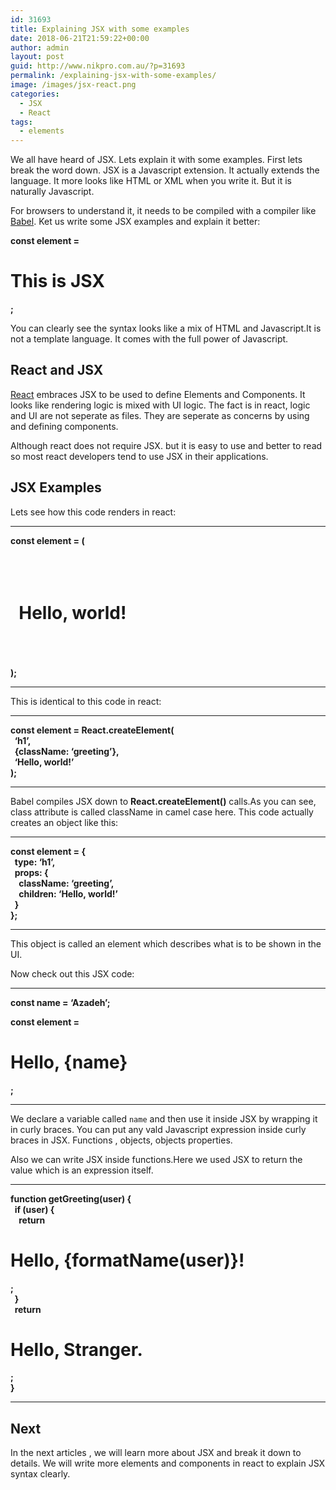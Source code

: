 ```yaml
---
id: 31693
title: Explaining JSX with some examples
date: 2018-06-21T21:59:22+00:00
author: admin
layout: post
guid: http://www.nikpro.com.au/?p=31693
permalink: /explaining-jsx-with-some-examples/
image: /images/jsx-react.png
categories:
  - JSX
  - React
tags:
  - elements
---
```

We all have heard of JSX. Lets explain it with some examples. First lets break the word down. JSX is a Javascript extension. It actually extends the language. It more looks like HTML or XML when you write it. But it is naturally Javascript. 

For browsers to understand it, it needs to be compiled with a compiler like [Babel](https://babeljs.io/). Ket us write some JSX examples and explain it better:

<p class="gatsby-code-jsx">
  <strong>const element = <h1>This is JSX</h1>;</p> 
  
  <p>
    </strong>You can clearly see the syntax looks like a mix of HTML and Javascript.It is not a template language. It comes with the full power of Javascript.
  </p>
  
  <h2 class="gatsby-code-jsx">
    React and JSX
  </h2>
  
  <p>
    <a href="http://www.nikpro.com.au/react-or-angular-how-much-it-matters/">React</a> embraces JSX to be used to define Elements and Components. It looks like rendering logic is mixed with UI logic. The fact is in react, logic and UI are not seperate as files. They are seperate as concerns by using and defining components.
  </p>
  
  <p>
    Although react does not require JSX. but it is easy to use and better to read so most react developers tend to use JSX in their applications.
  </p>
  
  <h2>
    JSX Examples 
  </h2>
  
  <p>
    Lets see how this code renders in react:
  </p>
  
  <hr />
  
  <p>
    <strong>const element = (</strong><br /> <strong> <h1 className=&#8221;greeting&#8221;></strong><br /> <strong>  Hello, world!</strong><br /> <strong>  </h1></strong><br /> <strong>);</strong>
  </p>
  
  <hr />
  
  <p>
    This is identical to this code in react:
  </p>
  
  <hr />
  
  <p>
    <strong>const element = React.createElement(</strong><br /> <strong>  &#8216;h1&#8217;,</strong><br /> <strong>  {className: &#8216;greeting&#8217;},</strong><br /> <strong>  &#8216;Hello, world!&#8217;</strong><br /> <strong>);</strong>
  </p>
  
  <hr />
  
  <p>
    Babel compiles JSX down to <strong>React.createElement()</strong> calls.As you can see, class attribute is called className in camel case here. This code actually creates an object like this:
  </p>
  
  <hr />
  
  <p>
    <strong>const element = {</strong><br /> <strong>  type: &#8216;h1&#8217;,</strong><br /> <strong>  props: {</strong><br /> <strong>    className: &#8216;greeting&#8217;,</strong><br /> <strong>    children: &#8216;Hello, world!&#8217;</strong><br /> <strong>  }</strong><br /> <strong>};</strong>
  </p>
  
  <hr />
  
  <p>
    This object is called an element which describes what is to be shown in the UI.
  </p>
  
  <p>
    Now check out this JSX code:
  </p>
  
  <hr />
  
  <p>
    <strong><span class="token keyword">const</span> name <span class="token operator">=</span> <span class="token string">&#8216;Azadeh&#8217;</span><span class="token punctuation">;</span></strong>
  </p>
  
  <p>
    <strong>const element = <h1>Hello, {name}</h1>;</strong>
  </p>
  
  <hr />
  
  <p>
    We declare a variable called <code>name</code> and then use it inside JSX by wrapping it in curly braces. You can put any vald Javascript expression inside curly braces in JSX. Functions , objects, objects properties.
  </p>
  
  <p>
    Also we can write JSX inside functions.Here we used JSX to return the value which is an expression itself.
  </p>
  
  <hr />
  
  <p>
    <strong>function getGreeting(user) {</strong><br /> <strong>  if (user) {</strong><br /> <strong>    return <h1>Hello, {formatName(user)}!</h1>;</strong><br /> <strong>  }</strong><br /> <strong>  return <h1>Hello, Stranger.</h1>;</strong><br /> <strong>}</strong>
  </p>
  
  <hr />
  
  <h2>
    Next
  </h2>
  
  <p>
    In the next articles , we will learn more about JSX and break it down to details. We will write more elements and components in react to explain JSX syntax clearly.
  </p>